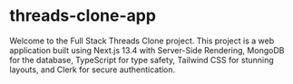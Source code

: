 # threads-clone-app
Welcome to the Full Stack Threads Clone project. This project is a web application built using Next.js 13.4 with Server-Side Rendering, MongoDB for the database, TypeScript for type safety, Tailwind CSS for stunning layouts, and Clerk for secure authentication.
